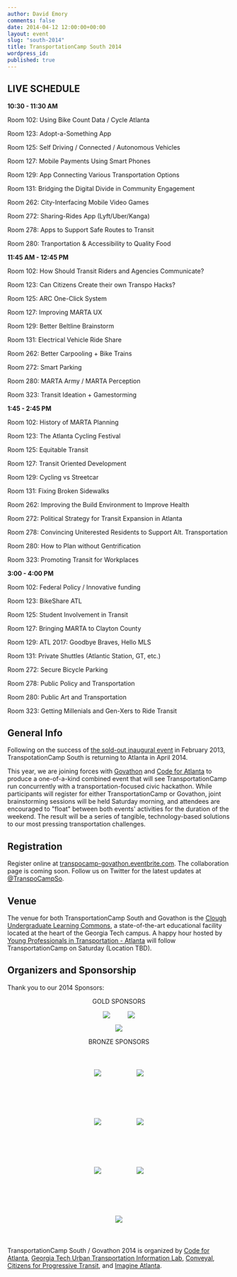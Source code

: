 ```yaml
---
author: David Emory
comments: false
date: 2014-04-12 12:00:00+00:00
layout: event
slug: "south-2014"
title: TransportationCamp South 2014
wordpress_id:
published: true
---
```



## LIVE SCHEDULE

**10:30 - 11:30 AM**

Room 102: Using Bike Count Data / Cycle Atlanta

Room 123: Adopt-a-Something App

Room 125: Self Driving / Connected / Autonomous Vehicles

Room 127: Mobile Payments Using Smart Phones

Room 129: App Connecting Various Transportation Options

Room 131: Bridging the Digital Divide in Community Engagement

Room 262: City-Interfacing Mobile Video Games

Room 272: Sharing-Rides App (Lyft/Uber/Kanga)

Room 278: Apps to Support Safe Routes to Transit

Room 280: Tranportation & Accessibility to Quality Food


**11:45 AM - 12:45 PM**

Room 102: How Should Transit Riders and Agencies Communicate?

Room 123: Can Citizens Create their own Transpo Hacks?

Room 125: ARC One-Click System

Room 127: Improving MARTA UX

Room 129: Better Beltline Brainstorm

Room 131: Electrical Vehicle Ride Share

Room 262: Better Carpooling + Bike Trains

Room 272: Smart Parking

Room 280: MARTA Army / MARTA Perception

Room 323: Transit Ideation + Gamestorming


**1:45 - 2:45 PM**

Room 102: History of MARTA Planning 

Room 123: The Atlanta Cycling Festival

Room 125: Equitable Transit

Room 127: Transit Oriented Development

Room 129: Cycling vs Streetcar

Room 131: Fixing Broken Sidewalks

Room 262: Improving the Build Environment to Improve Health

Room 272: Political Strategy for Transit Expansion in Atlanta

Room 278: Convincing Uniterested Residents to Support Alt. Transportation

Room 280: How to Plan without Gentrification

Room 323: Promoting Transit for Workplaces


**3:00 - 4:00 PM**

Room 102: Federal Policy / Innovative funding

Room 123: BikeShare ATL

Room 125: Student Involvement in Transit

Room 127: Bringing MARTA to Clayton County

Room 129: ATL 2017: Goodbye Braves, Hello MLS

Room 131: Private Shuttles (Atlantic Station, GT, etc.)

Room 272: Secure Bicycle Parking

Room 278: Public Policy and Transportation

Room 280: Public Art and Transportation

Room 323: Getting Millenials and Gen-Xers to Ride Transit


## General Info

Following on the success of [the sold-out inaugural event](http://clatl.com/freshloaf/archives/2013/02/13/transportationcamp-south-is-a-wonks-heaven) in February 2013, TranspotationCamp South is returning to Atlanta in April 2014.

This year, we are joining forces with [Govathon](http://govathon.com/) and [Code for Atlanta](http://www.codeforatlanta.org/) to produce a one-of-a-kind combined event that will see TransportationCamp run concurrently with a transportation-focused civic hackathon. While participants will register for either TransportationCamp or Govathon, joint brainstorming sessions will be held Saturday morning, and attendees are encouraged to "float" between both events' activities for the duration of the weekend. The result will be a series of tangible, technology-based solutions to our most pressing transportation challenges.

## Registration

Register online at [transpocamp-govathon.eventbrite.com](https://transpocamp-govathon.eventbrite.com). The collaboration page is coming soon. Follow us on Twitter for the latest updates at [@TranspoCampSo](https://twitter.com/transpocampso).

## Venue

The venue for both TransportationCamp South and Govathon is the [Clough Undergraduate Learning Commons](http://clough.gatech.edu/), a state-of-the-art educational facility located at the heart of the Georgia Tech campus. A happy hour hosted by [Young Professionals in Transportation - Atlanta](http://yptransportation.org/chapters/atlanta/) will follow TransportationCamp on Saturday (Location TBD).

## Organizers and Sponsorship

Thank you to our 2014 Sponsors:

<center>GOLD SPONSORS

<a href='http://www.google.com' target='_blank'><img src = "https://evbdn.eventbrite.com/s3-s3/eventlogos/23389130/googlelogo.png" style='vertical-align:middle; margin-right: 40px;'></a><a href='http://www.mailchimp.com' target='_blank'><img src = "https://evbdn.eventbrite.com/s3-s3/eventlogos/23389130/mailchimplogo.png" style='vertical-align:middle'></a>

<a href='http://www.nctspm.gatech.edu/' target='_blank'><img src = "https://evbdn.eventbrite.com/s3-s3/eventlogos/23389130/nctspmlogo.png" style='vertical-align:middle'></a>


BRONZE SPONSORS

<a href='http://www.airsage.com' target='_blank'><img src = "https://evbdn.eventbrite.com/s3-s3/eventlogos/23389130/airsagelogo.png" style='vertical-align:middle; margin: 40px;'></a><a href='http://www.atlantaregional.com' target='_blank'><img src = "https://evbdn.eventbrite.com/s3-s3/eventlogos/23389130/arclogo.png" style='vertical-align:middle; margin: 40px;'></a>

<a href='http://www.camsys.com' target='_blank'><img src = "https://evbdn.eventbrite.com/s3-s3/eventlogos/23389130/camsyslogo.png" style='vertical-align:middle; margin: 40px;'></a><a href='http://www.kwanzahall.com' target='_blank'><img src = "https://evbdn.eventbrite.com/s3-s3/eventlogos/23389130/kwanzalogo.png" style='vertical-align:middle; margin: 40px;'></a>

<a href='http://www.nmomentum.com' target='_blank'><img src = "https://evbdn.eventbrite.com/s3-s3/eventlogos/23389130/nmomentumlogo.png" style='vertical-align:middle; margin: 40px;'></a><a href='http://www.sierraclub.org' target='_blank'><img src = "https://evbdn.eventbrite.com/s3-s3/eventlogos/23389130/sclogo.png" style='vertical-align:middle; margin: 40px;'></a>

<a href='http://www.ridecell.com' target='_blank'><img src = "https://evbdn.eventbrite.com/s3-s3/eventlogos/23389130/ridecelllogo-1.png" style='vertical-align:middle; margin: 40px;'></a>


</center>


TransportationCamp South / Govathon 2014 is organized by [Code for Atlanta](http://www.codeforatlanta.org/), [Georgia Tech Urban Transportation Information Lab](http://util.gatech.edu/), [Conveyal](http://conveyal.com/), [Citizens for Progressive Transit](http://www.cfpt.org/), and [Imagine Atlanta](http://imagineatlanta.com/).

